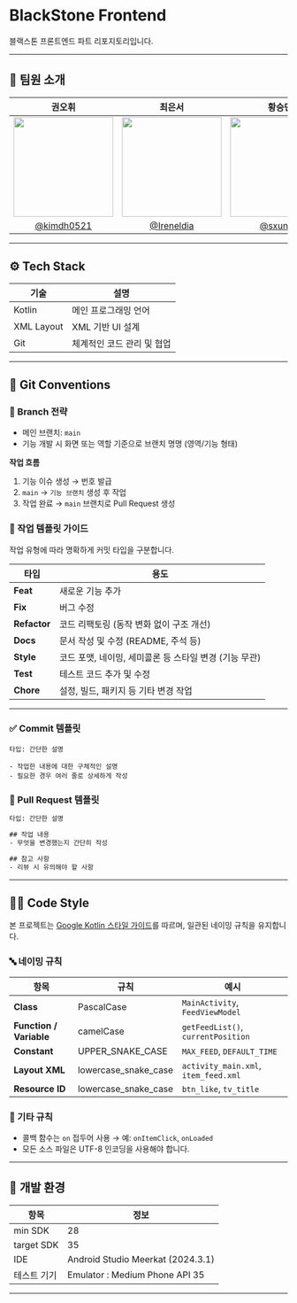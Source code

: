 # BlackStone Frontend
블랙스톤 프론트엔드 파트 리포지토리입니다.

---

## 👥 팀원 소개

| 권오휘 | 최은서 | 황승민 |
|:---:|:---:|:---:|
| <img src="https://github.com/kimdh0521.png" width="180" height="180"> | <img src="https://github.com/Ireneldia.png" width="180" height="180"> | <img src="https://github.com/sxunxin.png" width="180" height="180"> |
| [@kimdh0521](https://github.com/kimdh0521) | [@Ireneldia](https://github.com/Ireneldia) | [@sxunxin](https://github.com/sxunxin) |

---

## ⚙️ Tech Stack

| 기술 | 설명 |
|------|------|
| Kotlin | 메인 프로그래밍 언어 |
| XML Layout | XML 기반 UI 설계 |
| Git | 체계적인 코드 관리 및 협업 |

---

## 🧭 Git Conventions

### 📌 Branch 전략

- 메인 브랜치: `main`
- 기능 개발 시 화면 또는 역할 기준으로 브랜치 명명 (영역/기능 형태)

**작업 흐름**  
1. 기능 이슈 생성 → 번호 발급  
2. `main` → `기능 브랜치` 생성 후 작업  
3. 작업 완료 → `main` 브랜치로 Pull Request 생성

### 📌 작업 템플릿 가이드

작업 유형에 따라 명확하게 커밋 타입을 구분합니다.

| 타입 | 용도 |
|------|------|
| **Feat** | 새로운 기능 추가 |
| **Fix** | 버그 수정 |
| **Refactor** | 코드 리팩토링 (동작 변화 없이 구조 개선) |
| **Docs** | 문서 작성 및 수정 (README, 주석 등) |
| **Style** | 코드 포맷, 네이밍, 세미콜론 등 스타일 변경 (기능 무관) |
| **Test** | 테스트 코드 추가 및 수정 |
| **Chore** | 설정, 빌드, 패키지 등 기타 변경 작업 |

---

### ✅ Commit 템플릿

```text
타입: 간단한 설명

- 작업한 내용에 대한 구체적인 설명
- 필요한 경우 여러 줄로 상세하게 작성
```

### 📝 Pull Request 템플릿

```txt
타입: 간단한 설명

## 작업 내용
- 무엇을 변경했는지 간단히 작성

## 참고 사항
- 리뷰 시 유의해야 할 사항
```

---

## 🧑‍💻 Code Style

본 프로젝트는 [Google Kotlin 스타일 가이드](https://developer.android.com/kotlin/style-guide?hl=ko)를 따르며, 일관된 네이밍 규칙을 유지합니다.

### 🔤 네이밍 규칙

| 항목 | 규칙 | 예시 |
|------|------|------|
| **Class** | PascalCase | `MainActivity`, `FeedViewModel` |
| **Function / Variable** | camelCase | `getFeedList()`, `currentPosition` |
| **Constant** | UPPER_SNAKE_CASE | `MAX_FEED`, `DEFAULT_TIME` |
| **Layout XML** | lowercase_snake_case | `activity_main.xml`, `item_feed.xml` |
| **Resource ID** | lowercase_snake_case | `btn_like`, `tv_title` |

### 📌 기타 규칙

- 콜백 함수는 `on` 접두어 사용 → 예: `onItemClick`, `onLoaded`
- 모든 소스 파일은 UTF-8 인코딩을 사용해야 합니다.
  
---

## 🧪 개발 환경

| 항목 | 정보 |
|------|------|
| min SDK | 28 |
| target SDK | 35 |
| IDE | Android Studio Meerkat (2024.3.1) |
| 테스트 기기 | Emulator : Medium Phone API 35 |

---
